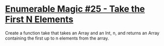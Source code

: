 # [Enumerable Magic #25 - Take the First N Elements](https://www.codewars.com/kata/545afd0761aa4c3055001386)

Create a function take that takes an Array<Int> and an Int, n, and returns an Array<Int> containing the first up to n elements from the array.
